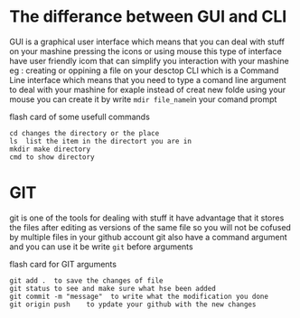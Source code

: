 # The differance between GUI and CLI

GUI is a graphical user interface which means that you can deal with stuff on your mashine pressing the icons or using mouse this type of interface have user friendly icom that can simplify you interaction with your mashine eg : creating or oppining a file on your desctop
CLI which is a Command Line interface which means that you need to type a comand line argument to deal with  your mashine 
for exaple instead of creat new folde using your mouse you can create it by write `mdir file_name`in your comand prompt 

flash card of some usefull commands
```
cd changes the directory or the place
ls  list the item in the directort you are in 
mkdir make directory 
cmd to show directory 
```

# GIT 
git is one of the tools for dealing with stuff it have advantage that it stores the files after editing as versions of the same file so you will not be cofused by multiple files in your github account 
git also have a command argument and you can use it be write `git` before arguments 

flash card for GIT arguments 
```
git add .  to save the changes of file 
git status to see and make sure what hse been added 
git commit -m "message"  to write what the modification you done 
git origin push    to ypdate your github with the new changes

```